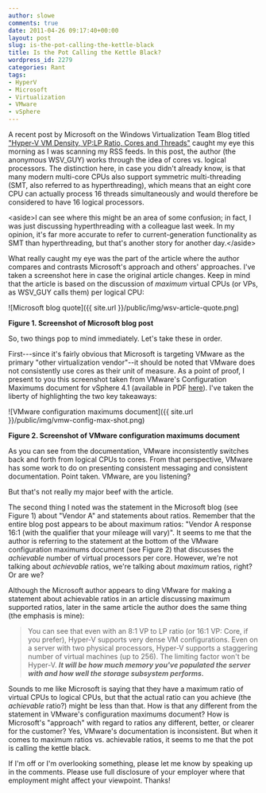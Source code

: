 ```yaml
---
author: slowe
comments: true
date: 2011-04-26 09:17:40+00:00
layout: post
slug: is-the-pot-calling-the-kettle-black
title: Is the Pot Calling the Kettle Black?
wordpress_id: 2279
categories: Rant
tags:
- HyperV
- Microsoft
- Virtualization
- VMware
- vSphere
---
```


A recent post by Microsoft on the Windows Virtualization Team Blog titled ["Hyper-V VM Density, VP:LP Ratio, Cores and Threads"](http://blogs.technet.com/b/virtualization/archive/2011/04/25/hyper-v-vm-density-vp-lp-ratio-cores-and-threads.aspx) caught my eye this morning as I was scanning my RSS feeds. In this post, the author (the anonymous WSV_GUY) works through the idea of cores vs. logical processors. The distinction here, in case you didn't already know, is that many modern multi-core CPUs also support symmetric multi-threading (SMT, also referred to as hyperthreading), which means that an eight core CPU can actually process 16 threads simultaneously and would therefore be considered to have 16 logical processors.

&lt;aside&gt;I can see where this might be an area of some confusion; in fact, I was just discussing hyperthreading with a colleague last week. In my opinion, it's far more accurate to refer to current-generation functionality as SMT than hyperthreading, but that's another story for another day.&lt;/aside&gt;

What really caught my eye was the part of the article where the author compares and contrasts Microsoft's approach and others' approaches. I've taken a screenshot here in case the original article changes. Keep in mind that the article is based on the discussion of _maximum_ virtual CPUs (or VPs, as WSV_GUY calls them) per logical CPU:

![Microsoft blog quote]({{ site.url }}/public/img/wsv-article-quote.png)  

**Figure 1. Screenshot of Microsoft blog post**

So, two things pop to mind immediately. Let's take these in order.

First---since it's fairly obvious that Microsoft is targeting VMware as the primary "other virtualization vendor"--it should be noted that VMware does not consistently use cores as their unit of measure. As a point of proof, I present to you this screenshot taken from VMware's Configuration Maximums document for vSphere 4.1 (available in PDF [here](http://www.vmware.com/pdf/vsphere4/r41/vsp_41_config_max.pdf)). I've taken the liberty of highlighting the two key takeaways:

![VMware configuration maximums document]({{ site.url }}/public/img/vmw-config-max-shot.png)  

**Figure 2. Screenshot of VMware configuration maximums document**

As you can see from the documentation, VMware inconsistently switches back and forth from logical CPUs to cores. From that perspective, VMware has some work to do on presenting consistent messaging and consistent documentation. Point taken. VMware, are you listening?

But that's not really my major beef with the article.

The second thing I noted was the statement in the Microsoft blog (see Figure 1) about "Vendor A" and statements about ratios. Remember that the entire blog post appears to be about maximum ratios: "Vendor A response 16:1 (with the qualifier that your mileage will vary)". It seems to me that the author is referring to the statement at the bottom of the VMware configuration maximums document (see Figure 2) that discusses the _achievable_ number of virtual processors per core. However, we're not talking about _achievable_ ratios, we're talking about _maximum_ ratios, right? Or are we?

Although the Microsoft author appears to ding VMware for making a statement about achievable ratios in an article discussing maximum supported ratios, later in the same article the author does the same thing (the emphasis is mine):

>You can see that even with an 8:1 VP to LP ratio (or 16:1 VP: Core, if you prefer), Hyper-V supports very dense VM configurations. Even on a server with two physical processors, Hyper-V supports a staggering number of virtual machines (up to 256). The limiting factor won't be Hyper-V. **_It will be how much memory you've populated the server with and how well the storage subsystem performs._**

Sounds to me like Microsoft is saying that they have a maximum ratio of virtual CPUs to logical CPUs, but that the actual ratio can you achieve (the _achievable_ ratio?) might be less than that. How is that any different from the statement in VMware's configuration maximums document? How is Microsoft's "approach" with regard to ratios any different, better, or clearer for the customer? Yes, VMware's documentation is inconsistent. But when it comes to maximum ratios vs. achievable ratios, it seems to me that the pot is calling the kettle black.

If I'm off or I'm overlooking something, please let me know by speaking up in the comments. Please use full disclosure of your employer where that employment might affect your viewpoint. Thanks!
